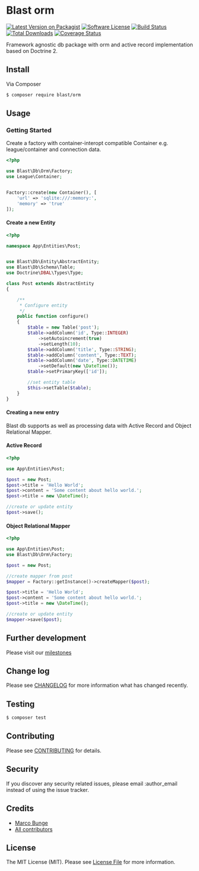 # Blast orm

[![Latest Version on Packagist][ico-version]][link-packagist]
[![Software License][ico-license]](LICENSE.md)
[![Build Status][ico-travis]][link-travis]
[![Total Downloads][ico-downloads]][link-downloads]
[![Coverage Status](https://img.shields.io/coveralls/phpthinktank/blast-orm/master.svg?style=flat-square)](https://coveralls.io/github/phpthinktank/blast-orm?branch=1.0.x-dev)

Framework agnostic db package with orm and active record implementation based on Doctrine 2. 

## Install

Via Composer

``` bash
$ composer require blast/orm
```

## Usage



### Getting Started

Create a factory with container-interopt compatible Container e.g. league/container and connection data.

```php
<?php

use Blast\Db\Orm\Factory;
use League\Container;


Factory::create(new Container(), [
    'url' => 'sqlite:///:memory:',
    'memory' => 'true'
]);

```

#### Create a new Entity

```php
<?php

namespace App\Entities\Post;


use Blast\Db\Entity\AbstractEntity;
use Blast\Db\Schema\Table;
use Doctrine\DBAL\Types\Type;

class Post extends AbstractEntity
{

    /**
     * Configure entity
     */
    public function configure()
    {
        $table = new Table('post');
        $table->addColumn('id', Type::INTEGER)
            ->setAutoincrement(true)
            ->setLength(10);
        $table->addColumn('title', Type::STRING);
        $table->addColumn('content', Type::TEXT);
        $table->addColumn('date', Type::DATETIME)
            ->setDefault(new \DateTime());
        $table->setPrimaryKey(['id']);

        //set entity table
        $this->setTable($table);
    }
}

```

#### Creating a new entry

Blast db supports as well as processing data with Active Record and Object Relational Mapper.

#### Active Record

```php
<?php

use App\Entities\Post;

$post = new Post;
$post->title = 'Hello World';
$post->content = 'Some content about hello world.';
$post->title = new \DateTime();

//create or update entity
$post->save();
```

#### Object Relational Mapper

```php
<?php

use App\Entities\Post;
use Blast\Db\Orm\Factory;

$post = new Post;

//create mapper from post
$mapper = Factory::getInstance()->createMapper($post);

$post->title = 'Hello World';
$post->content = 'Some content about hello world.';
$post->title = new \DateTime();

//create or update entity
$mapper->save($post);
```


###

## Further development

Please visit our [milestones](https://github.com/phpthinktank/blast-orm/milestones)

## Change log

Please see [CHANGELOG](CHANGELOG.md) for more information what has changed recently.

## Testing

``` bash
$ composer test
```

## Contributing

Please see [CONTRIBUTING](CONTRIBUTING.md) for details.

## Security

If you discover any security related issues, please email :author_email instead of using the issue tracker.

## Credits

- [Marco Bunge][link-author]
- [All contributors][link-contributors]

## License

The MIT License (MIT). Please see [License File](LICENSE.md) for more information.

[ico-version]: https://img.shields.io/packagist/v/blast/orm.svg?style=flat-square
[ico-license]: https://img.shields.io/badge/license-MIT-brightgreen.svg?style=flat-square
[ico-travis]: https://img.shields.io/travis/phpthinktank/blast-orm/master.svg?style=flat-square
[ico-downloads]: https://img.shields.io/packagist/dt/blast/orm.svg?style=flat-square

[link-packagist]: https://packagist.org/packages/blast/orm
[link-travis]: https://travis-ci.org/phpthinktank/blast-orm
[link-downloads]: https://packagist.org/packages/blast/orm
[link-author]: https://github.com/mbunge
[link-contributors]: ../../contributors
